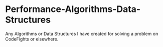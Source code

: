 # Performance-Algorithms-Data-Structures

Any Algorithms or Data Structures I have created for solving a problem on CodeFights or elsewhere.
